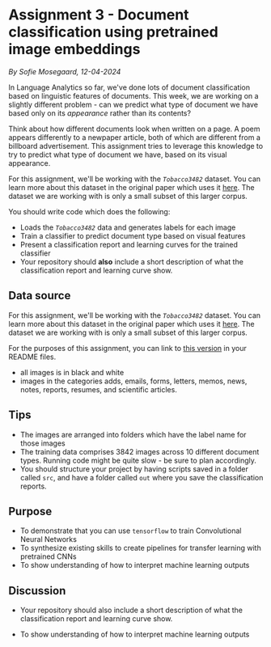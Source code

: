 # Assignment 3 - Document classification using pretrained image embeddings
*By Sofie Mosegaard, 12-04-2024*

In Language Analytics so far, we've done lots of document classification based on linguistic features of documents. This week, we are working on a slightly different problem - can we predict what type of document we have based only on its *appearance* rather than its contents?

Think about how different documents look when written on a page. A poem appears differently to a newpaper article, both of which are different from a billboard advertisement. This assignment tries to leverage this knowledge to try to predict what type of document we have, based on its visual appearance.

For this assignment, we'll be working with the *```Tobacco3482```* dataset. You can learn more about this dataset in the original paper which uses it [here](https://dl.acm.org/doi/pdf/10.1145/1148170.1148307). The dataset we are working with is only a small subset of this larger corpus.

You should write code which does the following:

- Loads the *```Tobacco3482```* data and generates labels for each image
- Train a classifier to predict document type based on visual features
- Present a classification report and learning curves for the trained classifier
- Your repository should **also** include a short description of what the classification report and learning curve show.

## Data source

For this assignment, we'll be working with the *```Tobacco3482```* dataset. You can learn more about this dataset in the original paper which uses it [here](https://dl.acm.org/doi/pdf/10.1145/1148170.1148307). The dataset we are working with is only a small subset of this larger corpus.

For the purposes of this assignment, you can link to [this version](https://www.kaggle.com/datasets/patrickaudriaz/tobacco3482jpg?resource=download) in your README files.

- all images is in black and white
- images in the categories adds, emails, forms, letters, memos, news, notes, reports, resumes, and scientific articles.


## Tips
- The images are arranged into folders which have the label name for those images
- The training data comprises 3842 images across 10 different document types. Running code might be quite slow - be sure to plan accordingly.
- You should structure your project by having scripts saved in a folder called ```src```, and have a folder called ```out``` where you save the classification reports.

## Purpose

- To demonstrate that you can use ```tensorflow``` to train Convolutional Neural Networks
- To synthesize existing skills to create pipelines for transfer learning with pretrained CNNs
- To show understanding of how to interpret machine learning outputs


## Discussion

-   Your repository should also include a short description of what the classification report and learning curve show.

-   To show understanding of how to interpret machine learning outputs
